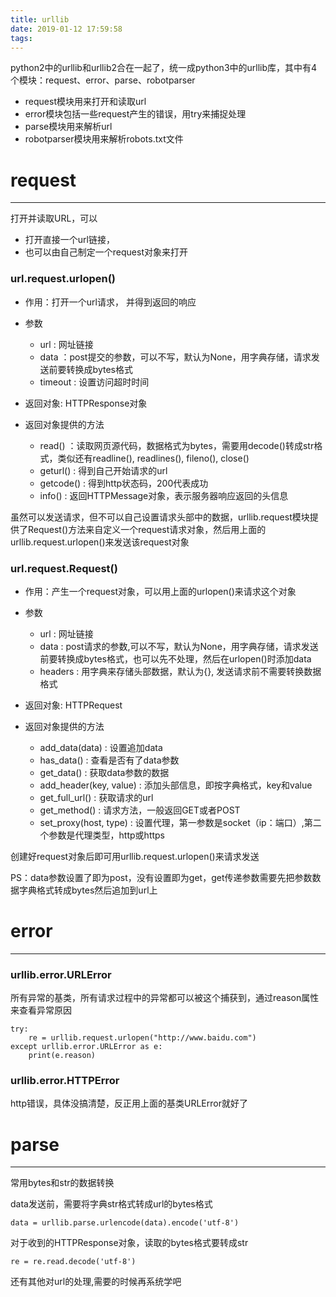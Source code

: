 ```yaml
---
title: urllib
date: 2019-01-12 17:59:58
tags:
---
```


python2中的urllib和urllib2合在一起了，统一成python3中的urllib库，其中有4个模块：request、error、parse、robotparser

- request模块用来打开和读取url
- error模块包括一些request产生的错误，用try来捕捉处理
- parse模块用来解析url
- robotparser模块用来解析robots.txt文件


# request #

---
打开并读取URL，可以

- 打开直接一个url链接，
- 也可以由自己制定一个request对象来打开


### url.request.urlopen() ###

- 作用：打开一个url请求， 并得到返回的响应

- 参数
	- url : 网址链接
	- data ：post提交的参数，可以不写，默认为None，用字典存储，请求发送前要转换成bytes格式
	- timeout : 设置访问超时时间
	

- 返回对象: HTTPResponse对象

- 返回对象提供的方法
	- read() ：读取网页源代码，数据格式为bytes，需要用decode()转成str格式，类似还有readline(), readlines(), fileno(), close()
	- geturl() : 得到自己开始请求的url
	- getcode() : 得到http状态码，200代表成功
	- info() : 返回HTTPMessage对象，表示服务器响应返回的头信息



虽然可以发送请求，但不可以自己设置请求头部中的数据，urllib.request模块提供了Request()方法来自定义一个request请求对象，然后用上面的urllib.request.urlopen()来发送该request对象

### url.request.Request() ###

- 作用：产生一个request对象，可以用上面的urlopen()来请求这个对象

- 参数
	- url : 网址链接
	- data : post请求的参数,可以不写，默认为None，用字典存储，请求发送前要转换成bytes格式，也可以先不处理，然后在urlopen()时添加data
	- headers : 用字典来存储头部数据，默认为{}, 发送请求前不需要转换数据格式

- 返回对象: HTTPRequest

- 返回对象提供的方法
	- add_data(data) : 设置追加data
	- has_data() : 查看是否有了data参数
	- get_data() : 获取data参数的数据
	- add_header(key, value) : 添加头部信息，即按字典格式，key和value
	- get\_full_url() : 获取请求的url
	- get_method() : 请求方法，一般返回GET或者POST
	- set_proxy(host, type) : 设置代理，第一参数是socket（ip：端口）,第二个参数是代理类型，http或https

创建好request对象后即可用urllib.request.urlopen()来请求发送

PS：data参数设置了即为post，没有设置即为get，get传递参数需要先把参数数据字典格式转成bytes然后追加到url上




# error #
---

### urllib.error.URLError ###

所有异常的基类，所有请求过程中的异常都可以被这个捕获到，通过reason属性来查看异常原因


    try:
		re = urllib.request.urlopen("http://www.baidu.com")
	except urllib.error.URLError as e:
		print(e.reason)

### urllib.error.HTTPError ###

http错误，具体没搞清楚，反正用上面的基类URLError就好了


# parse #
---

常用bytes和str的数据转换

data发送前，需要将字典str格式转成url的bytes格式

	data = urllib.parse.urlencode(data).encode('utf-8')

对于收到的HTTPResponse对象，读取的bytes格式要转成str

	re = re.read.decode('utf-8')

还有其他对url的处理,需要的时候再系统学吧

